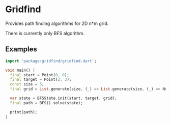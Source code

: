# Gridfind

Provides path finding algorithms for 2D n*m grid.

There is currently only BFS algorithm.

## Examples

```dart
import 'package:gridfind/gridfind.dart';

void main() {
  final start = Point(0, 0);
  final target = Point(2, 3);
  const size = 5;
  final grid = List.generate(size, (_) => List.generate(size, (_) => Node.idle));

  var state = BFSState.init(start, target, grid);
  final path = BFS().solve(state);

  print(path);
}
```
